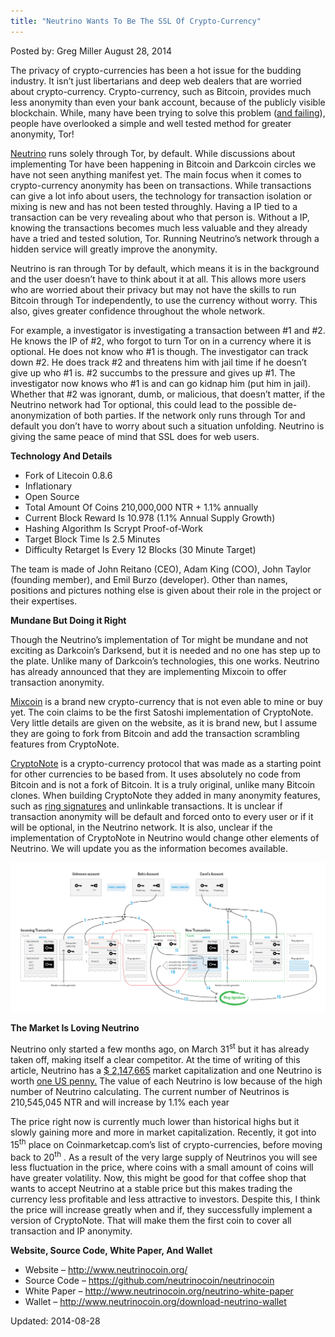 ```yaml
---
title: "Neutrino Wants To Be The SSL Of Crypto-Currency"
---
```


Posted by: Greg Miller 
<span>August 28, 2014</span>
    

<p>The privacy of crypto-currencies has been a hot issue for the budding industry. It isn&#8217;t just libertarians and deep web dealers that are worried about crypto-currency. Crypto-currency, such as Bitcoin, provides much less anonymity than even your bank account, because of the publicly visible blockchain. While, many have been trying to solve this problem (<a href="http://www.coindesk.com/blockchains-sharedcoin-users-can-identified-says-security-expert/">and failing</a>), people have overlooked a simple and well tested method for greater anonymity, Tor!</p>
<p><a href="http://www.neutrinocoin.org/">Neutrino</a> runs solely through Tor, by default. While discussions about implementing Tor have been happening in Bitcoin and Darkcoin circles we have not seen anything manifest yet. The main focus when it comes to crypto-currency anonymity has been on transactions. While transactions can give a lot info about users, the technology for transaction isolation or mixing is new and has not been tested throughly. Having a IP tied to a transaction can be very revealing about who that person is. Without a IP, knowing the transactions becomes much less valuable and they already have a tried and tested solution, Tor. Running Neutrino&#8217;s network through a hidden service will greatly improve the anonymity.</p>
<p>Neutrino is ran through Tor by default, which means it is in the background and the user doesn&#8217;t have to think about it at all. This allows more users who are worried about their privacy but may not have the skills to run Bitcoin through Tor independently, to use the currency without worry. This also, gives greater confidence throughout the whole network.</p>
<p>For example, a investigator is investigating a transaction between #1 and #2. He knows the IP of #2, who forgot to turn Tor on in a currency where it is optional. He does not know who #1 is though. The investigator can track down #2. He does track #2 and threatens him with jail time if he doesn&#8217;t give up who #1 is. #2 succumbs to the pressure and gives up #1. The investigator now knows who #1 is and can go kidnap him (put him in jail). Whether that #2 was ignorant, dumb, or malicious, that doesn&#8217;t matter, if the Neutrino network had Tor optional, this could lead to the possible de-anonymization of both parties. If the network only runs through Tor and default you don&#8217;t have to worry about such a situation unfolding. Neutrino is giving the same peace of mind that SSL does for web users.</p>
<p><strong>Technology And Details</strong></p>
<ul>
<li>Fork of Litecoin 0.8.6</li>
<li>Inflationary</li>
<li>Open Source</li>
<li>Total Amount Of Coins 210,000,000 NTR + 1.1% annually</li>
<li>Current Block Reward Is 10.978 (1.1% Annual Supply Growth)</li>
<li>Hashing Algorithm Is Scrypt Proof-of-Work</li>
<li>Target Block Time Is 2.5 Minutes</li>
<li>Difficulty Retarget Is Every 12 Blocks (30 Minute Target)</li>
</ul>
<p>The team is made of John Reitano (CEO), Adam King (COO), John Taylor (founding member), and Emil Burzo (developer). Other than names, positions and pictures nothing else is given about their role in the project or their expertises.</p>
<p><strong>Mundane But Doing it Right</strong></p>
<p>Though the Neutrino&#8217;s implementation of Tor might be mundane and not exciting as Darkcoin&#8217;s Darksend, but it is needed and no one has step up to the plate. Unlike many of Darkcoin&#8217;s technologies, this one works. Neutrino has already announced that they are implementing Mixcoin to offer transaction anonymity.</p>
<p><a href="http://www.mixcoin.co/">Mixcoin</a> is a brand new crypto-currency that is not even able to mine or buy yet. The coin claims to be the first Satoshi implementation of CryptoNote. Very little details are given on the website, as it is brand new, but I assume they are going to fork from Bitcoin and add the transaction scrambling features from CryptoNote.</p>
<p><a href="https://www.cryptonote.org/inside/">Crypto</a><a href="https://www.cryptonote.org/inside/">N</a><a href="https://www.cryptonote.org/inside/">ote</a> is a crypto-currency protocol that was made as a starting point for other currencies to be based from. It uses absolutely no code from Bitcoin and is not a fork of Bitcoin. It is a truly original, unlike many Bitcoin clones. When building CryptoNote they added in many anonymity features, such as <a href="https://en.wikipedia.org/wiki/Ring_signature">ring signatures</a> and unlinkable transactions. It is unclear if transaction anonymity will be default and forced onto to every user or if it will be optional, in the Neutrino network. It is also, unclear if the implementation of CryptoNote in Neutrino would change other elements of Neutrino. We will update you as the information becomes available.</p>
<img src="/imgs/2014/08/standard-CryptoNote-transaction.png" />

<p><strong>The Market Is Loving Neutrino</strong></p>
<p>Neutrino only started a few months ago, on March 31<sup>st</sup> but it has already taken off, making itself a clear competitor. At the time of writing of this article, Neutrino has a <a href="http://coinmarketcap.com/currencies/neutrino/">$ 2,147,665</a> market capitalization and one Neutrino is worth <a href="http://coinmarketcap.com/currencies/neutrino/">one US penny.</a> The value of each Neutrino is low because of the high number of Neutrino calculating. The current number of Neutrinos is 210,545,045 NTR and will increase by 1.1% each year</p>
<p>The price right now is currently much lower than historical highs but it slowly gaining more and more in market capitalization. Recently, it got into 15<sup>th</sup> place on Coinmarketcap.com&#8217;s list of crypto-currencies, before moving back to 20<sup>th</sup> . As a result of the very large supply of Neutrinos you will see less fluctuation in the price, where coins with a small amount of coins will have greater volatility. Now, this might be good for that coffee shop that wants to accept Neutrino at a stable price but this makes trading the currency less profitable and less attractive to investors. Despite this, I think the price will increase greatly when and if, they successfully implement a version of CryptoNote. That will make them the first coin to cover all transaction and IP anonymity.</p>
<p><strong>Website, Source Code, White Paper, And Wallet</strong></p>
<ul>
<li>Website &#8211; <a href="http://www.neutrinocoin.org/">http://www.neutrinocoin.org/</a></li>
<li>Source Code &#8211; <a href="https://github.com/neutrinocoin/neutrinocoin">https://github.com/neutrinocoin/neutrinocoin</a></li>
<li>White Paper &#8211; <a href="http://www.neutrinocoin.org/neutrino-white-paper">http://www.neutrinocoin.org/neutrino-white-paper</a></li>
<li>Wallet &#8211; <a href="http://www.neutrinocoin.org/download-neutrino-wallet">http://www.neutrinocoin.org/download-neutrino-wallet</a></li>
</ul>

Updated: 2014-08-28
